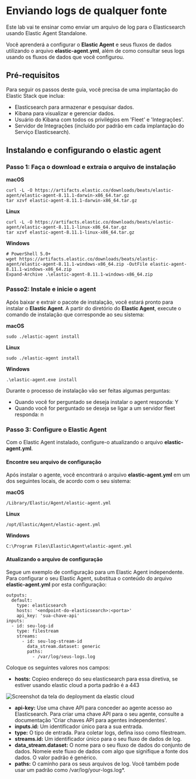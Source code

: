 # Enviando logs de qualquer fonte

Este lab  vai te  ensinar como enviar um arquivo de log para o Elasticsearch usando Elastic Agent Standalone. 

Você aprenderá a configurar o **Elastic Agent** e seus fluxos de dados utilizando o arquivo **elastic-agent.yml**, além de como consultar seus logs usando os fluxos de dados que você configurou.

## Pré-requisitos

Para seguir os passos deste guia, você precisa de uma implantação do Elastic Stack que inclua:

- Elasticsearch para armazenar e pesquisar dados.
- Kibana para visualizar e gerenciar dados.
- Usuário do Kibana com todos os privilégios em 'Fleet' e 'Integrações'. 
- Servidor de Integrações (incluído por padrão em cada implantação do Serviço Elasticsearch).

## Instalando e configurando o elastic agent

### Passo 1: Faça o download e extraia o arquivo de instalação

**macOS**
```
curl -L -O https://artifacts.elastic.co/downloads/beats/elastic-agent/elastic-agent-8.11.1-darwin-x86_64.tar.gz
tar xzvf elastic-agent-8.11.1-darwin-x86_64.tar.gz
```
**Linux**
```
curl -L -O https://artifacts.elastic.co/downloads/beats/elastic-agent/elastic-agent-8.11.1-linux-x86_64.tar.gz
tar xzvf elastic-agent-8.11.1-linux-x86_64.tar.gz
```
**Windows**
```
# PowerShell 5.0+
wget https://artifacts.elastic.co/downloads/beats/elastic-agent/elastic-agent-8.11.1-windows-x86_64.zip -OutFile elastic-agent-8.11.1-windows-x86_64.zip
Expand-Archive .\elastic-agent-8.11.1-windows-x86_64.zip
```
### Passo2: Instale e inicie o agent
Após baixar e extrair o pacote de instalação, você estará pronto para instalar o **Elastic Agent**. A partir do diretório do **Elastic Agent**, execute o comando de instalação que corresponde ao seu sistema:

**macOS**
```
sudo ./elastic-agent install
```
**Linux**
```
sudo ./elastic-agent install
```
**Windows**
```
.\elastic-agent.exe install
```
Durante o processo de instalação vão ser feitas algumas perguntas:
- Quando você for perguntado se deseja instalar o agent responda: Y
- Quando você for perguntado se deseja se ligar a um servidor fleet responda: n

### Passo 3: Configure o Elastic Agent
Com o Elastic Agent instalado, configure-o atualizando o arquivo **elastic-agent.yml**.

#### Encontre seu arquivo de configuração
Após instalar o agente, você encontrará o arquivo **elastic-agent.yml** em um dos seguintes locais, de acordo com o seu sistema:

**macOS**
```
/Library/Elastic/Agent/elastic-agent.yml
```
**Linux**
```
/opt/Elastic/Agent/elastic-agent.yml
```
**Windows**
```
C:\Program Files\Elastic\Agent\elastic-agent.yml
```

#### Atualizando o arquivo de configuração
Segue um exemplo de configuração para um Elastic Agent independente. 
Para configurar o seu Elastic Agent, substitua o conteúdo do arquivo **elastic-agent.yml** por esta configuração:

```
outputs:
  default:
    type: elasticsearch
    hosts: '<endpoint-do-elasticsearch>:<porta>'
    api_key: 'sua-chave-api'
inputs:
  - id: seu-log-id
    type: filestream
    streams:
      - id: seu-log-stream-id
        data_stream.dataset: generic
        paths:
          - /var/log/seus-logs.log
```
Coloque os seguintes valores nos campos:
- **hosts:** Copieo endereço do seu elasticsearch para essa diretiva, se estiver usando elastic cloud a porta padrão é a 443

![Screenshot da tela do deployment da elastic cloud](https://www.elastic.co/guide/en/observability/current/images/es-endpoint-cluster-id.png)

- **api-key:** Use uma chave API para conceder ao agente acesso ao Elasticsearch. Para criar uma chave API para o seu agente, consulte a documentação 'Criar chaves API para agentes independentes'.
- **inputs.id:** Um identificador único para a sua entrada.
- **type:** O tipo de entrada. Para coletar logs, defina isso como filestream.
- **streams.id:** Um identificador único para o seu fluxo de dados de log.
- **data_stream.dataset:**  O nome para o seu fluxo de dados do conjunto de dados. Nomeie este fluxo de dados com algo que signifique a fonte dos dados. O valor padrão é genérico.
- **paths:** O caminho para os seus arquivos de log. Você também pode usar um padrão como /var/log/your-logs.log*.